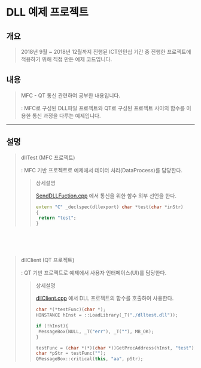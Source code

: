 # DLL 예제 프로젝트

## 개요
> 2018년 9월 ~ 2018년 12월까지 진행된 ICT인턴십 기간 중 진행한 프로젝트에 적용하기 위해 직접 만든 예제 코드입니다.

## 내용
> MFC - QT 통신 관련하여 공부한 내용입니다.
>
> : MFC로 구성된 DLL파일 프로젝트와 QT로 구성된 프로젝트 사이의 함수를 이용한 통신 과정을 다루는 예제입니다.
>


---

## 설명

> dllTest (MFC 프로젝트)
>
> : MFC 기반 프로젝트로 예제에서 데이터 처리(DataProcess)를 담당한다.
>
>> 상세설명
>>
>> [SendDLLFuction.cpp](dllTest/SendDLLFuction.cpp) 에서 통신을 위한 함수 외부 선언을 한다.
>>
>> ~~~cpp
>> extern "C" _declspec(dllexport) char *test(char *inStr)
>>{
>>	return "test";
>>}
>>~~~
>
<br><br><br>
> dllClient (QT 프로젝트)
>
> : QT 기반 프로젝트로 예제에서 사용자 인터페이스(UI)를 담당한다.
>
>> 상세설명
>>
>> [dllClient.cpp](dllClient/dllClient.cpp) 에서 DLL 프로젝트의 함수를 호출하여 사용한다.
>>
>> ~~~cpp
>> char *(*testFunc)(char *);
>> HINSTANCE hInst = ::LoadLibrary(_T("./dlltest.dll"));
>>
>> if (!hInst){
>>  MessageBox(NULL, _T("err"), _T(""), MB_OK);
>> }
>>
>> testFunc = (char *(*)(char *))GetProcAddress(hInst, "test");
>> char *pStr = testFunc("");
>> QMessageBox::critical(this, "aa", pStr);
>> ~~~
>
